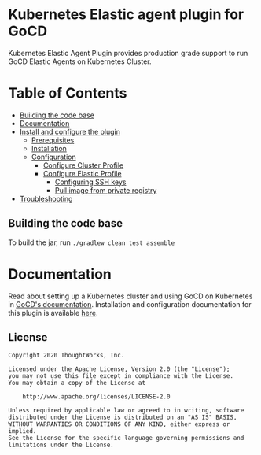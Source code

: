 # Kubernetes Elastic agent plugin for GoCD

Kubernetes Elastic Agent Plugin provides production grade support to run GoCD Elastic Agents on Kubernetes Cluster. 

Table of Contents
=================

  * [Building the code base](#building-the-code-base)
  * [Documentation](#documentation)
  * [Install and configure the plugin](/docs/install.md)
    * [Prerequisites](/docs/install.md#prerequisites)
    * [Installation](/docs/install.md#installation)
    * [Configuration](/docs/install.md#configuring-the-plugin)
        * [Configure Cluster Profile](/docs/configure_cluster_profile.md)
        * [Configure Elastic Profile](/docs/configure_elastic_profile.md)
            * [Configuring SSH keys](/docs/configure_elastic_profile.md#configuring-ssh-keys-for-kubernetes-elastic-agents)
            * [Pull image from private registry](/docs/configure_elastic_profile.md#pull-image-from-private-registry)
  * [Troubleshooting](/docs/troubleshoot.md)


## Building the code base

To build the jar, run `./gradlew clean test assemble`

# Documentation

Read about setting up a Kubernetes cluster and using GoCD on Kubernetes in [GoCD's documentation](https://docs.gocd.org/current/gocd_on_kubernetes/introduction.html). Installation and configuration documentation for this plugin is available [here](docs/install.md).

## License

```plain
Copyright 2020 ThoughtWorks, Inc.

Licensed under the Apache License, Version 2.0 (the "License");
you may not use this file except in compliance with the License.
You may obtain a copy of the License at

    http://www.apache.org/licenses/LICENSE-2.0

Unless required by applicable law or agreed to in writing, software
distributed under the License is distributed on an "AS IS" BASIS,
WITHOUT WARRANTIES OR CONDITIONS OF ANY KIND, either express or implied.
See the License for the specific language governing permissions and
limitations under the License.
```
